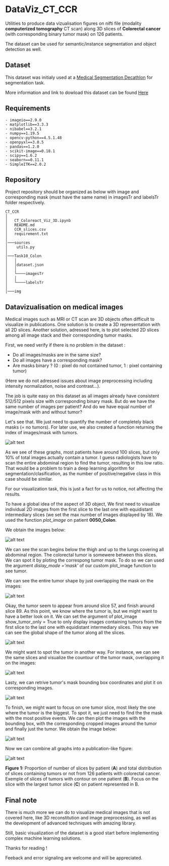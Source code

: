 # DataViz_CT_CCR


Utilities to produce data vizualisation figures on nifti file (modality **computerized tomography** CT scan) along 3D slices of **Colorectal cancer** (with corresponding binary tumor mask) on
126 patients.

The dataset can be used for semantic/instance segmentation and object detection as well.


## Dataset

This dataset was initialy used at a [Medical Segmentation Decathlon](http://medicaldecathlon.com/) for segmentation task.

More information and link to dowload this dataset can be found [Here](https://drive.google.com/drive/folders/1HqEgzS8BV2c7xYNrZdEAnrHk7osJJ--2)


## Requirements

```
- imageio==2.9.0
- matplotlib==3.3.3
- nibabel==3.2.1
- numpy==1.19.5
- opencv-python==4.5.1.48
- openpyxl==3.0.5
- pandas==1.2.0
- scikit-image==0.18.1
- scipy==1.6.2
- seaborn==0.11.1
- SimpleITK==2.0.2
```


## Repository

Project repository should be organized as below with image and corresponding mask (must have the same name) in imagesTr and labelsTr folder respectively.

```
CT_CCR
│
│   CT_Coloreact_Viz_3D.ipynb
│   README.md
│   CCR_slices.csv
│   requirement.txt
│
│───sources
│    utils.py
│
│───Task10_Colon
│   │
│   │dataset.json
│   │
│   └────imagesTr
│   │
│   └────labelsTr
│
│───img

```

## Datavizualisation on medical images


Medical images such as MRI or CT scan are 3D objects often difficult to visualize in publications. One solution is to create
a 3D representation with all 2D slices. Another solution, adressed here, is to plot selected 2D slices among all image stack
and their corresponding tumor masks.

First, we need verify if there is no problem in the dataset :

- Do all images/masks are in the same size?
- Do all images have a corresponding mask?
- Are masks binary ? (0 : pixel do not contained tumor, 1 : pixel containing tumor)


(Here we do not adressed issues about image preprocessing including intensity normalization, noise and contrast...).


The job is quite easy on this dataset as all images already have consistent 512/512 pixels size with corresponding binary mask. But do we have the same number
of images per patient? And do we have equal number of image/mask with and without tumor?

Let's see that. We just need to quantify the number of completely black masks (= no tumors). For later use, we also created a function returning the index
of images/mask with tumors.

![alt text](https://github.com/hbiom/DataViz_CT_CCR//blob/main/img/slices_graph.png?raw=true)


As we see of these graphs, most patients have around 100 slices, but only 10% of total images actually contain a tumor. I guess radiologists have to scan the entire
abdominal region to find the tumor, resulting in this low ratio. That would be a problem to train a deep learning algorithm for segmentation/clasification, as the number
of positive/negative class in this case should be similar.

For our visualization task, this is just a fact for us to notice, not affecting the results.


To have a global idea of the aspect of 3D object, We first need to visualize individual 2D images from the first slice to the last one with equidistant
intermediary slices (we set the max number of images displayed by 18). We used the function *plot_image* on patient **0050_Colon**.

We obtain the images below:

![alt text](https://github.com/hbiom/DataViz_CT_CCR//blob/main/img/plot_image.png?raw=true)


We can see the scan begins below the thigh and up to the lungs covering all abdominal region. The colorectal tumor is somewere between this slices. We can spot it
by ploting the correspong tumor mask. To do so we can used the argument *dislay_mode ='mask'* of our custom plot_image function to see tumor.

We can see the entire tumor shape by just overlapping the mask on the images:

![alt text](https://github.com/hbiom/DataViz_CT_CCR//blob/main/img/plot_image_tumors.png?raw=true)


Okay, the tumor seem to appear from around slice 57, and finish around slice 89. As this point, we know where the tumor is, but we might want to have a better
look on it. We can set the argument of plot_image show_tumor_only = True to only display images containing tumors from the first slice to the last one with
equidistant intermediary slices. This way we can see the global shape of the tumor along all the slices.

![alt text](https://github.com/hbiom/DataViz_CT_CCR//blob/main/img/plot_image_mask_show_tumor_only.png?raw=true)


We might want to spot the tumor in another way. For instance, we can see the same slices and visualize the countour of the tumor mask, overlapping it on the images:

![alt text](https://github.com/hbiom/DataViz_CT_CCR//blob/main/img/plot_image_contour_show_tumor_only.png?raw=true)

Lasty, we can retrive tumor's mask bounding box coordinates and plot it on corresponding images.

![alt text](https://github.com/hbiom/DataViz_CT_CCR//blob/main/img/plot_image_bbounding_show_tumor_only.png?raw=true)


To finish, we might want to focus on one tumor slice, most likely the one where the tumor is the biggest. To spot it, we just need to find the the mask with
the most positive events. We can then plot the images with the bounding box, with the corresponding cropped images around the tumor and finally just the tumor.
We obtain the image below:

![alt text](https://github.com/hbiom/DataViz_CT_CCR//blob/main/img/tumor_all.png?raw=true)

Now we can combine all graphs into a publication-like figure:


![alt text](https://github.com/hbiom/DataViz_CT_CCR//blob/main/img/bilan.png?raw=true)


**Figure 1:** Proportion of number of slices by patient (**A**) and total distribution of slices containing tumors or not from 126 patients with colorectal cancer.
Exemple of slices of tumors with contour on one patient (**B**). Focus on the slice with the largest tumor slice (**C**) on patient represented in B.

## Final note

There is much more we can do to visualize medical images that is not covered here, like 3D reconstitution and image preprocessing, as well as the development of advanced
techniques with amazing library.

Still, basic visualization of the dataset is a good start before implementing complex machine learning solutions.


Thanks for reading !


Feeback and error signaling are welcome and will be appreciated.



